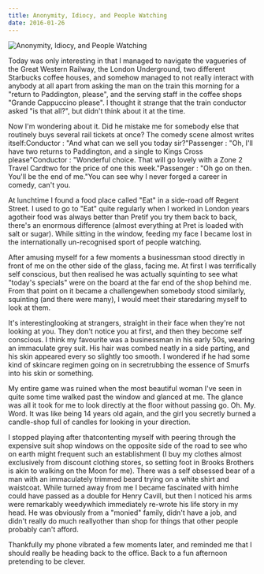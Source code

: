 ```yaml
---
title: Anonymity, Idiocy, and People Watching
date: 2016-01-26
---
```


![Anonymity, Idiocy, and People Watching](https://source.unsplash.com/qTpc0Vj4YoE/1600x900)

Today was only interesting in that I managed to navigate the vagueries of the Great Western Railway, the London Underground, two different Starbucks coffee houses, and somehow managed to not really interact with anybody at all apart from asking the man on the train this morning for a "return to Paddington, please", and the serving staff in the coffee shops "Grande Cappuccino please". I thought it strange that the train conductor asked "is that all?", but didn't think about it at the time.

Now I'm wondering about it. Did he mistake me for somebody else that routinely buys several rail tickets at once? The comedy scene almost writes itself:Conductor : "And what can we sell you today sir?"Passenger : "Oh, I'll have two returns to Paddington, and a single to Kings Cross please"Conductor : "Wonderful choice. That will go lovely with a Zone 2 Travel Cardtwo for the price of one this week."Passenger : "Oh go on then. You'll be the end of me."You can see why I never forged a career in comedy, can't you.

At lunchtime I found a food place called "Eat" in a side-road off Regent Street. I used to go to "Eat" quite regularly when I worked in London years agotheir food was always better than Pretif you try them back to back, there's an enormous difference (almost everything at Pret is loaded with salt or sugar). While sitting in the window, feeding my face I became lost in the internationally un-recognised sport of people watching.

After amusing myself for a few moments a businessman stood directly in front of me on the other side of the glass, facing me. At first I was terrifically self conscious, but then realised he was actually squinting to see what "today's specials" were on the board at the far end of the shop behind me. From that point on it became a challengewhen somebody stood similarly, squinting (and there were many), I would meet their staredaring myself to look at them.

It's interestinglooking at strangers, straight in their face when they're not looking at you. They don't notice you at first, and then they become self conscious. I think my favourite was a businessman in his early 50s, wearing an immaculate grey suit. His hair was combed neatly in a side parting, and his skin appeared every so slightly too smooth. I wondered if he had some kind of skincare regimen going on in secretrubbing the essence of Smurfs into his skin or something.

My entire game was ruined when the most beautiful woman I've seen in quite some time walked past the window and glanced at me. The glance was all it took for me to look directly at the floor without passing go. Oh. My. Word. It was like being 14 years old again, and the girl you secretly burned a candle-shop full of candles for looking in your direction.

I stopped playing after thatcontenting myself with peering through the expensive suit shop windows on the opposite side of the road to see who on earth might frequent such an establishment (I buy my clothes almost exclusively from discount clothing stores, so setting foot in Brooks Brothers is akin to walking on the Moon for me). There was a self obsessed bear of a man with an immaculately trimmed beard trying on a white shirt and waistcoat. While turned away from me I became fascinated with himhe could have passed as a double for Henry Cavill, but then I noticed his arms were remarkably weedywhich immediately re-wrote his life story in my head. He was obviously from a "monied" family, didn't have a job, and didn't really do much reallyother than shop for things that other people probably can't afford.

Thankfully my phone vibrated a few moments later, and reminded me that I should really be heading back to the office. Back to a fun afternoon pretending to be clever.